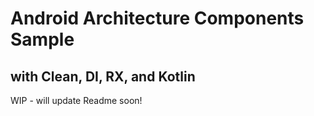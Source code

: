 # Android Architecture Components Sample
## with Clean, DI, RX, and Kotlin

WIP - will update Readme soon!
